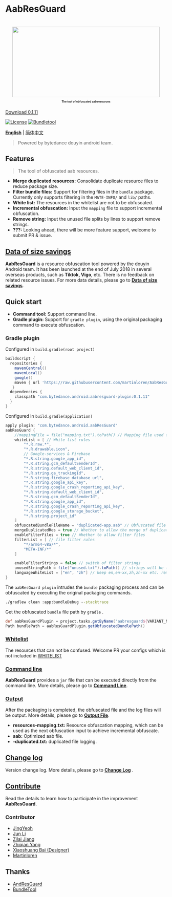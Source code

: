 # AabResGuard

<h1 align="center">
  <img src="wiki/images/logo.png" height="220" width="460"/>
  <p align="center" style="font-size: 0.3em">The tool of obfuscated aab resources</p>
</h1>

[Download 0.1.11](https://github.com/Mercandj/AabResGuard/releases)

[![License](https://img.shields.io/badge/license-Apache2.0-brightgreen)](LICENSE) [![Bundletool](https://img.shields.io/badge/Dependency-Bundletool/0.10.0-blue)](https://github.com/google/bundletool)

**[English](README.md)** | [简体中文](wiki/zh-cn/README.md)

> Powered by bytedance douyin android team.

## Features

> The tool of obfuscated aab resources.

- **Merge duplicated resources:** Consolidate duplicate resource files to reduce package size.
- **Filter bundle files:** Support for filtering files in the `bundle` package. Currently only
  supports filtering in the `MATE-INFO/` and `lib/` paths.
- **White list:** The resources in the whitelist are not to be obfuscated.
- **Incremental obfuscation:** Input the `mapping` file to support incremental obfuscation.
- **Remove string:** Input the unused file splits by lines to support remove strings.
- **???:** Looking ahead, there will be more feature support, welcome to submit PR & issue.

## [Data of size savings](wiki/en/DATA.md)

**AabResGuard** is a resource obfuscation tool powered by the douyin Android team. It has been
launched at the end of July 2018 in several overseas products, such as **Tiktok, Vigo**, etc.
There is no feedback on related resource issues.
For more data details, please go to **[Data of size savings](wiki/en/DATA.md)**.

## Quick start

- **Command tool:** Support command line.
- **Gradle plugin:** Support for `gradle plugin`, using the original packaging command to execute
  obfuscation.

### Gradle plugin

Configured in `build.gradle(root project)`

```gradle
buildscript {
  repositories {
    mavenCentral()
    mavenLocal()
    google()
    maven { url 'https://raw.githubusercontent.com/martinloren/AabResGuard/mvn-repo' }
   }
  dependencies {
    classpath "com.bytedance.android:aabresguard-plugin:0.1.11"
  }
}
```

Configured in `build.gradle(application)`

```gradle
apply plugin: "com.bytedance.android.aabResGuard"
aabResGuard {
    //mappingFile = file("mapping.txt").toPath() // Mapping file used for incremental obfuscation
    whiteList = [ // White list rules
        "*.R.raw.*",
        "*.R.drawable.icon",
        // Google-services & Firebase
        "*.R.string.google_app_id",
        "*.R.string.gcm_defaultSenderId",
        "*.R.string.default_web_client_id",
        "*.R.string.ga_trackingId",
        "*.R.string.firebase_database_url",
        "*.R.string.google_api_key",
        "*.R.string.google_crash_reporting_api_key",
        "*.R.string.default_web_client_id",
        "*.R.string.gcm_defaultSenderId",
        "*.R.string.google_app_id",
        "*.R.string.google_crash_reporting_api_key",
        "*.R.string.google_storage_bucket",
        "*.R.string.project_id"
    ]
    obfuscatedBundleFileName = "duplicated-app.aab" // Obfuscated file name, must end with '.aab'
    mergeDuplicatedRes = true // Whether to allow the merge of duplicate resources
    enableFilterFiles = true // Whether to allow filter files
    filterList = [ // file filter rules
        "*/arm64-v8a/*",
        "META-INF/*"
    ]

    enableFilterStrings = false // switch of filter strings
    unusedStringPath = file("unused.txt").toPath() // strings will be filtered in this file
    languageWhiteList = ["en", "zh"] // keep en,en-xx,zh,zh-xx etc. remove others.
}
```

The `aabResGuard plugin` intrudes the `bundle` packaging process and can be obfuscated by executing
the original packaging commands.

```cmd
./gradlew clean :app:bundleDebug --stacktrace
```

Get the obfuscated `bundle` file path by `gradle` .

```groovy
def aabResGuardPlugin = project.tasks.getByName("aabresguard${VARIANT_NAME}")
Path bundlePath = aabResGuardPlugin.getObfuscatedBundlePath()
```

### [Whitelist](wiki/en/WHITELIST.md)

The resources that can not be confused. Welcome PR your configs which is not included
in [WHITELIST](wiki/en/WHITELIST.md)

### [Command line](wiki/en/COMMAND.md)

**AabResGuard** provides a `jar` file that can be executed directly from the command line. More
details, please go to **[Command Line](wiki/en/COMMAND.md)**.

### [Output](wiki/en/OUTPUT.md)

After the packaging is completed, the obfuscated file and the log files will be output. More
details, please go to **[Output File](wiki/en/OUTPUT.md)**.

- **resources-mapping.txt:** Resource obfuscation mapping, which can be used as the next obfuscation
  input to achieve incremental obfuscate.
- **aab:** Optimized aab file.
- **-duplicated.txt:** duplicated file logging.

## [Change log](wiki/en/CHANGELOG.md)

Version change log. More details, please go to **[Change Log](wiki/en/CHANGELOG.md)** .

## [Contribute](wiki/en/CONTRIBUTOR.md)

Read the details to learn how to participate in the improvement **AabResGuard**.

### Contributor

* [JingYeoh](https://github.com/JingYeoh)
* [Jun Li]()
* [Zilai Jiang](https://github.com/Zzzia)
* [Zhiqian Yang](https://github.com/yangzhiqian)
* [Xiaoshuang Bai (Designer)](https://www.behance.net/shawnpai)
* [Martinloren](https://github.com/martinloren)

## Thanks

* [AndResGuard](https://github.com/shwenzhang/AndResGuard/)
* [BundleTool](https://github.com/google/bundletool)
